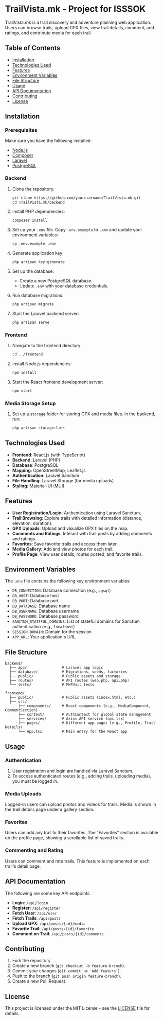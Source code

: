 
# TrailVista.mk - Project for ISSSOK

TrailVista.mk is a trail discovery and adventure planning web application. Users can browse trails, upload GPX files, view trail details, comment, add ratings, and contribute media for each trail.

## Table of Contents

- [Installation](#installation)
- [Technologies Used](#technologies-used)
- [Features](#features)
- [Environment Variables](#environment-variables)
- [File Structure](#file-structure)
- [Usage](#usage)
- [API Documentation](#api-documentation)
- [Contributing](#contributing)
- [License](#license)

## Installation

### Prerequisites

Make sure you have the following installed:

- [Node.js](https://nodejs.org/)
- [Composer](https://getcomposer.org/)
- [Laravel](https://laravel.com/)
- [PostgreSQL](https://www.postgresql.org/)

### Backend

1. Clone the repository:
   ```bash
   git clone https://github.com/yourusername/TrailVista.mk.git
   cd TrailVista.mk/backend
   ```

2. Install PHP dependencies:
   ```bash
   composer install
   ```

3. Set up your `.env` file. Copy `.env.example` to `.env` and update your environment variables:
   ```bash
   cp .env.example .env
   ```

4. Generate application key:
   ```bash
   php artisan key:generate
   ```

5. Set up the database:
   - Create a new PostgreSQL database.
   - Update `.env` with your database credentials.

6. Run database migrations:
   ```bash
   php artisan migrate
   ```

7. Start the Laravel backend server:
   ```bash
   php artisan serve
   ```

### Frontend

1. Navigate to the frontend directory:
   ```bash
   cd ../frontend
   ```

2. Install Node.js dependencies:
   ```bash
   npm install
   ```

3. Start the React frontend development server:
   ```bash
   npm start
   ```

### Media Storage Setup

1. Set up a `storage` folder for storing GPX and media files. In the backend, run:
   ```bash
   php artisan storage:link
   ```

## Technologies Used

- **Frontend**: React.js (with TypeScript)
- **Backend**: Laravel (PHP)
- **Database**: PostgreSQL
- **Mapping**: OpenStreetMap, Leaflet.js
- **Authentication**: Laravel Sanctum
- **File Handling**: Laravel Storage (for media uploads)
- **Styling**: Material-UI (MUI)

## Features

- **User Registration/Login**: Authentication using Laravel Sanctum.
- **Trail Browsing**: Explore trails with detailed information (distance, elevation, duration).
- **GPX Uploads**: Upload and visualize GPX files on the map.
- **Comments and Ratings**: Interact with trail posts by adding comments and ratings.
- **Favorites**: Save favorite trails and access them later.
- **Media Gallery**: Add and view photos for each trail.
- **Profile Page**: View user details, routes posted, and favorite trails.

## Environment Variables

The `.env` file contains the following key environment variables:

- `DB_CONNECTION`: Database connection (e.g., `pgsql`)
- `DB_HOST`: Database host
- `DB_PORT`: Database port
- `DB_DATABASE`: Database name
- `DB_USERNAME`: Database username
- `DB_PASSWORD`: Database password
- `SANCTUM_STATEFUL_DOMAINS`: List of stateful domains for Sanctum authentication (e.g., `localhost`)
- `SESSION_DOMAIN`: Domain for the session
- `APP_URL`: Your application's URL

## File Structure

```
backend/
  ├── app/                # Laravel app logic
  ├── database/           # Migrations, seeds, factories
  ├── public/             # Public assets and storage
  ├── routes/             # API routes (web.php, api.php)
  └── tests/              # PHPUnit tests

frontend/
  ├── public/             # Public assets (index.html, etc.)
  ├── src/
      ├── components/     # React components (e.g., MediaComponent, CommentSection)
      ├── context/        # AuthContext for global state management
      ├── services/       # Axios API service (api.tsx)
      ├── pages/          # Different app pages (e.g., Profile, Trail Details)
      └── App.tsx         # Main entry for the React app
```

## Usage

### Authentication

1. User registration and login are handled via Laravel Sanctum.
2. To access authenticated routes (e.g., adding trails, uploading media), you must be logged in.

### Media Uploads

Logged-in users can upload photos and videos for trails. Media is shown in the trail details page under a gallery section.

### Favorites

Users can add any trail to their favorites. The "Favorites" section is available on the profile page, showing a scrollable list of saved trails.

### Commenting and Rating

Users can comment and rate trails. This feature is implemented on each trail's detail page.

## API Documentation

The following are some key API endpoints:

- **Login**: `/api/login`
- **Register**: `/api/register`
- **Fetch User**: `/api/user`
- **Fetch Trails**: `/api/posts`
- **Upload GPX**: `/api/posts/{id}/media`
- **Favorite Trail**: `/api/posts/{id}/favorite`
- **Comment on Trail**: `/api/posts/{id}/comments`

## Contributing

1. Fork the repository.
2. Create a new branch (`git checkout -b feature-branch`).
3. Commit your changes (`git commit -m 'Add feature'`).
4. Push to the branch (`git push origin feature-branch`).
5. Create a new Pull Request.

## License

This project is licensed under the MIT License - see the [LICENSE](LICENSE) file for details.

